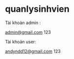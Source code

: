 # quanlysinhvien
Tài khoản admin :

  admin@gmail.com
  123
  
  
Tài khoản user:

  andyndd12@gmail.com
  123
